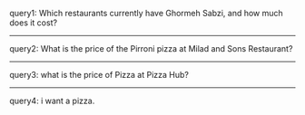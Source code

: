 query1: Which restaurants currently have Ghormeh Sabzi, and how much does it cost?


-------------------------


query2: What is the price of the Pirroni pizza at Milad and Sons Restaurant?


-----------------------------

query3: what is the price of Pizza at Pizza Hub?


------------------------------

query4: i want a pizza.